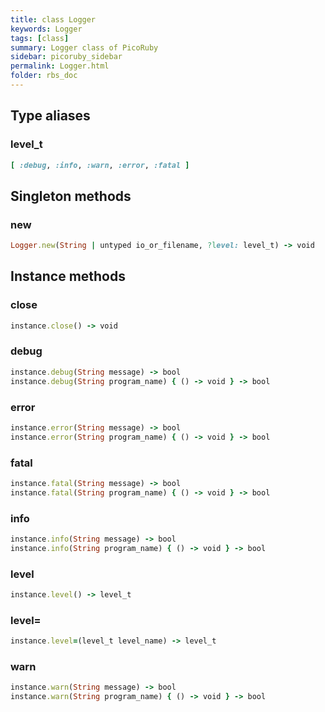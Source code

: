 ```yaml
---
title: class Logger
keywords: Logger
tags: [class]
summary: Logger class of PicoRuby
sidebar: picoruby_sidebar
permalink: Logger.html
folder: rbs_doc
---
```

## Type aliases
### level_t
```ruby
[ :debug, :info, :warn, :error, :fatal ]
```
## Singleton methods
### new

```ruby
Logger.new(String | untyped io_or_filename, ?level: level_t) -> void
```
## Instance methods
### close

```ruby
instance.close() -> void
```
### debug

```ruby
instance.debug(String message) -> bool
instance.debug(String program_name) { () -> void } -> bool
```
### error

```ruby
instance.error(String message) -> bool
instance.error(String program_name) { () -> void } -> bool
```
### fatal

```ruby
instance.fatal(String message) -> bool
instance.fatal(String program_name) { () -> void } -> bool
```
### info

```ruby
instance.info(String message) -> bool
instance.info(String program_name) { () -> void } -> bool
```
### level

```ruby
instance.level() -> level_t
```
### level=

```ruby
instance.level=(level_t level_name) -> level_t
```
### warn

```ruby
instance.warn(String message) -> bool
instance.warn(String program_name) { () -> void } -> bool
```
